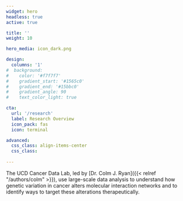 ```yaml
---
widget: hero 
headless: true 
active: true

title: ''
weight: 10

hero_media: icon_dark.png

design:
  columns: '1'
#  background:
#    color: '#f7f7f7'
#    gradient_start: '#1565c0'
#    gradient_end: '#15bbc0'
#    gradient_angle: 90
#    text_color_light: true

cta:
  url: '/research'
  label: Research Overview
  icon_pack: fas
  icon: terminal

advanced:
  css_class: align-items-center
  css_class: 
  
---
```


The UCD Cancer Data Lab, led by [Dr. Colm J. Ryan]({{< relref "/authors/colm" >}}), use large-scale data analysis to understand how genetic variation in cancer alters molecular interaction networks and to identify ways to target these alterations therapeutically.

<br>
